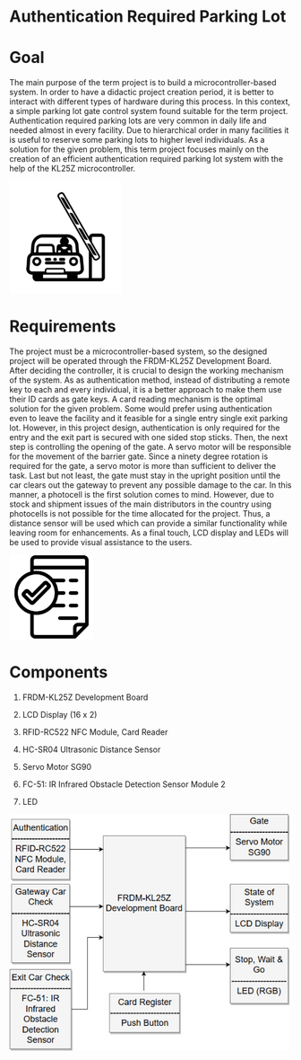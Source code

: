 # Authentication Required Parking Lot

Goal
====

The main purpose of the term project is to build a microcontroller-based
system. In order to have a didactic project creation period, it is
better to interact with different types of hardware during this process.
In this context, a simple parking lot gate control system found suitable
for the term project. Authentication required parking lots are very
common in daily life and needed almost in every facility. Due to
hierarchical order in many facilities it is useful to reserve some
parking lots to higher level individuals. As a solution for the given
problem, this term project focuses mainly on the creation of an
efficient authentication required parking lot system with the help of
the KL25Z microcontroller.

<img src="images/clipart.jpg" alt="drawing" width="200"/>

Requirements
============

The project must be a microcontroller-based system, so the designed
project will be operated through the FRDM-KL25Z Development Board. After
deciding the controller, it is crucial to design the working mechanism
of the system. As as authentication method, instead of distributing a
remote key to each and every individual, it is a better approach to make
them use their ID cards as gate keys. A card reading mechanism is the
optimal solution for the given problem. Some would prefer using
authentication even to leave the facility and it feasible for a single
entry single exit parking lot. However, in this project design,
authentication is only required for the entry and the exit part is
secured with one sided stop sticks. Then, the next step is controlling
the opening of the gate. A servo motor will be responsible for the
movement of the barrier gate. Since a ninety degree rotation is required
for the gate, a servo motor is more than sufficient to deliver the task.
Last but not least, the gate must stay in the upright position until the
car clears out the gateway to prevent any possible damage to the car. In
this manner, a photocell is the first solution comes to mind. However,
due to stock and shipment issues of the main distributors in the country
using photocells is not possible for the time allocated for the project.
Thus, a distance sensor will be used which can provide a similar
functionality while leaving room for enhancements. As a final touch, LCD
display and LEDs will be used to provide visual assistance to the users.

<img src="images/plan.jpg" alt="drawing" width="150"/>

Components
==========

1.  FRDM-KL25Z Development Board

2.  LCD Display (16 x 2)

3.  RFID-RC522 NFC Module, Card Reader

4.  HC-SR04 Ultrasonic Distance Sensor

5.  Servo Motor SG90

6.  FC-51: IR Infrared Obstacle Detection Sensor Module 2

7.  LED 

<img src="images/Diagram.jpg" alt="drawing" width="500"/>
